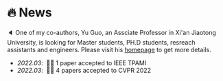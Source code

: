 # 🔥 News

🔈 One of my co-authors, Yu Guo, an Assciate Professor in Xi'an Jiaotong University, is looking for Master students, PH.D students, resreach assistants and engineers. Please visit his [homepage](http://gr.xjtu.edu.cn/zh/web/yu.guo) to get more details.

- *2022.03*: &nbsp;🎉🎉 1 paper accepted to IEEE TPAMI
- *2022.03*: &nbsp;🎉🎉 4 papers accepted to CVPR 2022